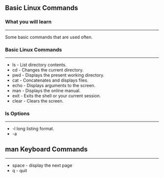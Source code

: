 
## Basic Linux Commands

### What you will learn

*****

Some basic commands that are used often.

### Basic Linux Commands

*****

* ls - List directory contents.
* cd - Changes the current directory.
* pwd - Displays the present working directory.
* cat - Concatenates and displays files.
* echo - Displays arguments to the screen.
* man - Displays the online manual.
* exit - Exits the shell or your current session.
* clear - Clears the screen.

### ls Options

*****

* -l long listing format.
* -a 

## man Keyboard Commands

*****

* space - display the next page
* q - quit

